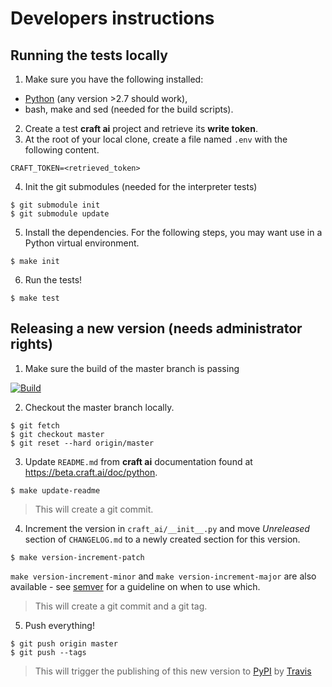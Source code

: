 # Developers instructions #

## Running the tests locally ##

1. Make sure you have the following installed:
  - [Python](https://www.python.org) (any version >2.7 should work),
  - bash, make and sed (needed for the build scripts).
2. Create a test **craft ai** project and retrieve its **write token**.
3. At the root of your local clone, create a file named `.env` with the following content.

  ```
  CRAFT_TOKEN=<retrieved_token>
  ```

4. Init the git submodules (needed for the interpreter tests)
  ```console
  $ git submodule init
  $ git submodule update
  ```

5. Install the dependencies. For the following steps, you may want use in a Python virtual environment.

  ```console
  $ make init
  ```

6. Run the tests!

  ```console
  $ make test
  ```

## Releasing a new version (needs administrator rights) ##

1. Make sure the build of the master branch is passing

  [![Build](https://img.shields.io/travis/craft-ai/craft-ai-client-python/master.svg?style=flat-square)](https://travis-ci.org/craft-ai/craft-ai-client-python)

2. Checkout the master branch locally.

  ```console
  $ git fetch
  $ git checkout master
  $ git reset --hard origin/master
  ```

3. Update `README.md` from **craft ai** documentation found
   at <https://beta.craft.ai/doc/python>.


  ```console
  $ make update-readme
  ```

  > This will create a git commit.


4. Increment the version in `craft_ai/__init__.py` and move _Unreleased_ section
   of `CHANGELOG.md` to a newly created section for this version.

  ```console
  $ make version-increment-patch
  ```

  `make version-increment-minor` and `make version-increment-major` are
  also available - see [semver](http://semver.org) for a guideline on when to
  use which.

  > This will create a git commit and a git tag.

5. Push everything!

  ```console
  $ git push origin master
  $ git push --tags
  ```

  > This will trigger the publishing of this new version to
  > [PyPI](https://pypi.python.org/pypi/craft-ai) by
  > [Travis](https://travis-ci.org/craft-ai/craft-ai-client-python)

